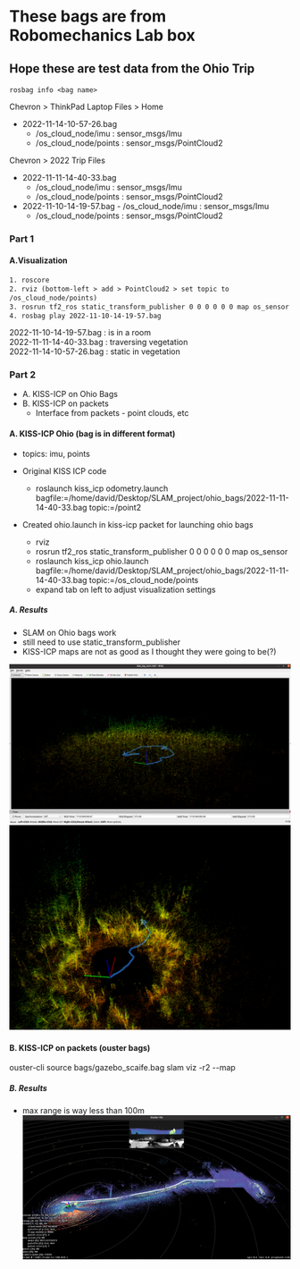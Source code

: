 # These bags are from Robomechanics Lab box
## Hope these are test data from the Ohio Trip

```
rosbag info <bag name>
```

Chevron > ThinkPad Laptop Files > Home
- 2022-11-14-10-57-26.bag
    - /os_cloud_node/imu : sensor_msgs/Imu
    - /os_cloud_node/points : sensor_msgs/PointCloud2

Chevron > 2022 Trip Files
- 2022-11-11-14-40-33.bag
    - /os_cloud_node/imu : sensor_msgs/Imu
    - /os_cloud_node/points : sensor_msgs/PointCloud2
- 2022-11-10-14-19-57.bag
        - /os_cloud_node/imu : sensor_msgs/Imu
    - /os_cloud_node/points : sensor_msgs/PointCloud2


<!-- NOV 22 18:44 | Working on bag visualization-->
### Part 1
#### A.Visualization

```
1. roscore
2. rviz (bottom-left > add > PointCloud2 > set topic to /os_cloud_node/points)
3. rosrun tf2_ros static_transform_publisher 0 0 0 0 0 0 map os_sensor
4. rosbag play 2022-11-10-14-19-57.bag
```

2022-11-10-14-19-57.bag : is in a room<br>
2022-11-11-14-40-33.bag : traversing vegetation<br>
2022-11-14-10-57-26.bag : static in vegetation


<!-- NOV 23 | SLAM on Ohio Bags, ouster-ros bags saved in point clouds, scans, IMU-->
### Part 2
- A. KISS-ICP on Ohio Bags
- B. KISS-ICP on packets
    - Interface from packets - point clouds, etc

#### A. KISS-ICP Ohio (bag is in different format)
- topics: imu, points
- Original KISS ICP code
    - roslaunch kiss_icp odometry.launch bagfile:=/home/david/Desktop/SLAM_project/ohio_bags/2022-11-11-14-40-33.bag topic:=/point2

- Created ohio.launch in kiss-icp packet for launching ohio bags
    - rviz
    - rosrun tf2_ros static_transform_publisher 0 0 0 0 0 0 map os_sensor
    - roslaunch kiss_icp ohio.launch bagfile:=/home/david/Desktop/SLAM_project/ohio_bags/2022-11-11-14-40-33.bag topic:=/os_cloud_node/points
    - expand tab on left to adjust visualization settings

##### A. Results
- SLAM on Ohio bags work
- still need to use static_transform_publisher
- KISS-ICP maps are not as good as I thought they were going to be(?)

![ohio vegetation SLAM](../images/ohio_2.png)
![ohio SLAM param set](../images/ohio_param.png)

#### B. KISS-ICP on packets (ouster bags)
ouster-cli source bags/gazebo_scaife.bag slam viz -r2 --map

##### B. Results
- max range is way less than 100m
![scaife to gazebo walk](../images/scaife_gazebo_2.png)